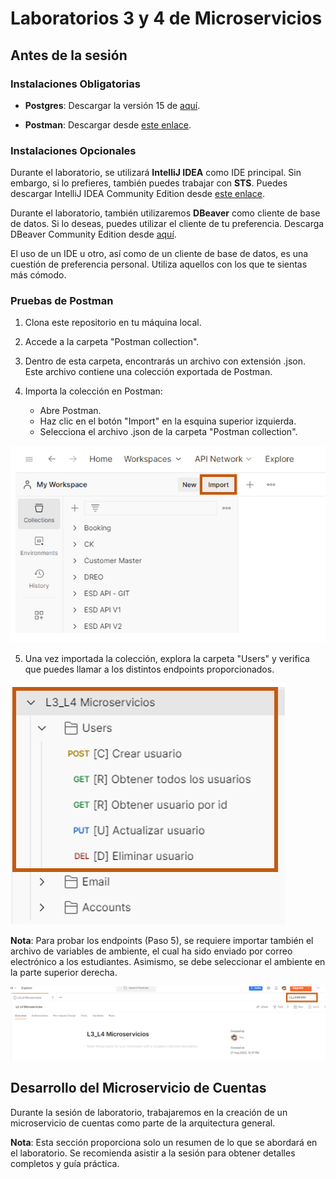 # Laboratorios 3 y 4 de Microservicios

## Antes de la sesión

### Instalaciones Obligatorias

- **Postgres**: Descargar la versión 15 de [aquí](https://www.enterprisedb.com/downloads/postgres-postgresql-downloads).

- **Postman**: Descargar desde [este enlace](https://www.postman.com/downloads/).

### Instalaciones Opcionales

Durante el laboratorio, se utilizará **IntelliJ IDEA** como IDE principal. Sin embargo, si lo prefieres, también puedes trabajar con **STS**. Puedes descargar IntelliJ IDEA Community Edition desde [este enlace](https://www.jetbrains.com/idea/download/).

Durante el laboratorio, también utilizaremos **DBeaver** como cliente de base de datos. Si lo deseas, puedes utilizar el cliente de tu preferencia. Descarga DBeaver Community Edition desde [aquí](https://dbeaver.io/download/).

El uso de un IDE u otro, así como de un cliente de base de datos, es una cuestión de preferencia personal. Utiliza aquellos con los que te sientas más cómodo.

### Pruebas de Postman

1. Clona este repositorio en tu máquina local.

2. Accede a la carpeta "Postman collection".

3. Dentro de esta carpeta, encontrarás un archivo con extensión .json. Este archivo contiene una colección exportada de Postman.

4. Importa la colección en Postman:
   - Abre Postman.
   - Haz clic en el botón "Import" en la esquina superior izquierda.
   - Selecciona el archivo .json de la carpeta "Postman collection".

![Ejemplo de importación en Postman](images/postman-import.png)

5. Una vez importada la colección, explora la carpeta "Users" y verifica que puedes llamar a los distintos endpoints proporcionados.

![Endpoints en Postman](images/postman-endpoints.png)

**Nota**: Para probar los endpoints (Paso 5), se requiere importar también el archivo de variables de ambiente, el cual ha sido enviado por correo electrónico a los estudiantes. Asimismo, se debe seleccionar el ambiente en la parte superior derecha.

![Variables de ambiente en Postman](images/postman-env.png)


## Desarrollo del Microservicio de Cuentas

Durante la sesión de laboratorio, trabajaremos en la creación de un microservicio de cuentas como parte de la arquitectura general.

**Nota**: Esta sección proporciona solo un resumen de lo que se abordará en el laboratorio. Se recomienda asistir a la sesión para obtener detalles completos y guía práctica.
